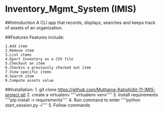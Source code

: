 # Inventory_Mgmt_System (IMIS)
##Introduction
A CLI app that records, displays, searches and keeps track of assets of an organization.

##Features
Features include:

	1.Add item
	2.Remove item
	3.List items
	4.Eport Inventory as a CSV file
	5.Checkout an item
	6.Checkin a previously checked out item
	7.View specific items
	8.Search item
	9.Compute assets value

##Installation:
	1. git clone https://github.com/Muthama-Kahohi/bt-11-IMIS-project.git
	2. create a virtualenv ''''virtualenv venv''''
	3. Install requirements ''''pip install -r requirements''''
	4. Run command to enter  ''''python start_session.py -i''''
	5. Follow commands


